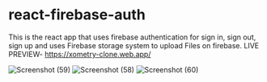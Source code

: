 
# react-firebase-auth
This is the react app that uses firebase authentication for sign in, sign out, sign up and uses Firebase storage system to upload Files on firebase.
LIVE PREVIEW-  https://xometry-clone.web.app/

![Screenshot (59)](https://user-images.githubusercontent.com/92295923/230787986-c4b60f8b-ada1-4929-b831-c1cf934c1a73.png)
![Screenshot (58)](https://user-images.githubusercontent.com/92295923/230787992-18c1375f-0606-47af-ba87-0c7c7ac52bd9.png)
![Screenshot (60)](https://user-images.githubusercontent.com/92295923/230788004-5198a335-7144-4027-8a95-5212badbeb5c.png)
